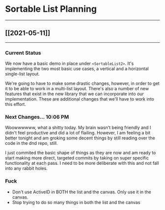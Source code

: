 # Sortable List Planning
---

## [[2021-05-11]] 

---

### Current Status

We now have a basic demo in place under `<SortableList2>`. It's implementing the two most basic use cases, a vertical and a horizontal single-list layout.

We're going to have to make some drastic changes, however, in order to get it to be able to work in a multi-list layout. There's also a number of new features that exist in the new library that we can incorporate into our implementation. These are additional changes that we'll have to work into this effort.

### Next Changes... 10:06 PM

Woowwwwww, what a shitty today. My brain wasn't being friendly and I didn't feel productive and did a lot of flailing. However, I am feeling a bit better tonight and am groking some decent things by still reading over the code in the dnd repo, still.

I just commited the basic shape of things as they are now and am ready to start making more direct, targeted commits by taking on super specific functionality at each pass. I need to be more deliberate with this and not fall into any rabbit holes.


### Fuck

- Don't use ActiveID in BOTH the list and the canvas. Only use it in the canvas.
- Stop trying to do so many things in both the list and the canvas


